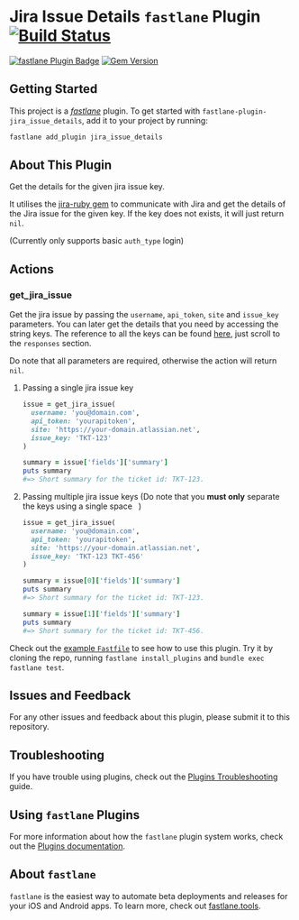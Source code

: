 # Jira Issue Details `fastlane` Plugin [![Build Status](https://app.bitrise.io/app/72df6f31dbaba55c/status.svg?token=eNywJtIKO1opSsI9PbEHVQ&branch=develop)](https://app.bitrise.io/app/72df6f31dbaba55c)

[![fastlane Plugin Badge](https://rawcdn.githack.com/fastlane/fastlane/master/fastlane/assets/plugin-badge.svg)](https://rubygems.org/gems/fastlane-plugin-jira_issue_details) [![Gem Version](https://badge.fury.io/rb/fastlane-plugin-jira_issue_details.svg)](https://badge.fury.io/rb/fastlane-plugin-jira_issue_details)

## Getting Started

This project is a [_fastlane_](https://github.com/fastlane/fastlane) plugin. To get started with `fastlane-plugin-jira_issue_details`, add it to your project by running:

```bash
fastlane add_plugin jira_issue_details
```

## About This Plugin

Get the details for the given jira issue key.

It utilises the [jira-ruby gem](https://github.com/sumoheavy/jira-ruby) to communicate with Jira and get the details of the Jira issue for the given key. If the key does not exists, it will just return `nil`.

(Currently only supports basic `auth_type` login)

## Actions

### get_jira_issue

Get the jira issue by passing the `username`, `api_token`, `site` and `issue_key` parameters. You can later get the details that you need by accessing the string keys. The reference to all the keys can be found [here](https://developer.atlassian.com/cloud/jira/platform/rest/v3/#api-api-3-issue-issueIdOrKey-get), just scroll to the `responses` section.

Do note that all parameters are required, otherwise the action will return `nil`.

1. Passing a single jira issue key
    ```ruby
    issue = get_jira_issue(
      username: 'you@domain.com',
      api_token: 'yourapitoken',
      site: 'https://your-domain.atlassian.net',
      issue_key: 'TKT-123'
    )

    summary = issue['fields']['summary']
    puts summary
    #=> Short summary for the ticket id: TKT-123.
    ```

1. Passing multiple jira issue keys (Do note that you **must only** separate the keys using a single space ` `)
    ```ruby
    issue = get_jira_issue(
      username: 'you@domain.com',
      api_token: 'yourapitoken',
      site: 'https://your-domain.atlassian.net',
      issue_key: 'TKT-123 TKT-456'
    )

    summary = issue[0]['fields']['summary']
    puts summary
    #=> Short summary for the ticket id: TKT-123.

    summary = issue[1]['fields']['summary']
    puts summary
    #=> Short summary for the ticket id: TKT-456.    
    ```    

Check out the [example `Fastfile`](fastlane/Fastfile) to see how to use this plugin. Try it by cloning the repo, running `fastlane install_plugins` and `bundle exec fastlane test`.

## Issues and Feedback

For any other issues and feedback about this plugin, please submit it to this repository.

## Troubleshooting

If you have trouble using plugins, check out the [Plugins Troubleshooting](https://docs.fastlane.tools/plugins/plugins-troubleshooting/) guide.

## Using `fastlane` Plugins

For more information about how the `fastlane` plugin system works, check out the [Plugins documentation](https://docs.fastlane.tools/plugins/create-plugin/).

## About `fastlane`

`fastlane` is the easiest way to automate beta deployments and releases for your iOS and Android apps. To learn more, check out [fastlane.tools](https://fastlane.tools).
